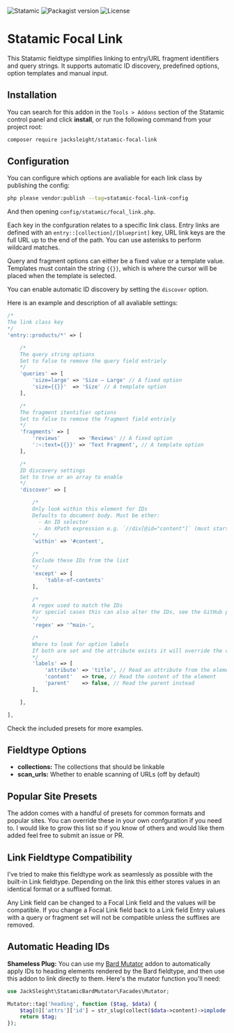 <!-- statamic:hide -->

![Statamic](https://flat.badgen.net/badge/Statamic/3.2+/FF269E)
![Packagist version](https://flat.badgen.net/packagist/v/jacksleight/statamic-focal-link)
![License](https://flat.badgen.net/github/license/jacksleight/statamic-focal-link)

# Statamic Focal Link

<!-- /statamic:hide -->

This Statamic fieldtype simplifies linking to entry/URL fragment identifiers and query strings. It supports automatic ID discovery, predefined options, option templates and manual input.

## Installation

You can search for this addon in the `Tools > Addons` section of the Statamic control panel and click **install**, or run the following command from your project root:

``` bash
composer require jacksleight/statamic-focal-link
```

## Configuration

You can configure which options are avaliable for each link class by publishing the config:

```bash
php please vendor:publish --tag=statamic-focal-link-config
```

And then opening `config/statamic/focal_link.php`.

Each key in the confguration relates to a specific link class. Entry links are defined with an `entry::[collection]/[blueprint]` key, URL link keys are the full URL up to the end of the path. You can use asterisks to perform wildcard matches.

Query and fragment options can either be a fixed value or a template value. Templates must contain the string `{{}}`, which is where the cursor will be placed when the template is selected.

You can enable automatic ID discovery by setting the `discover` option.

Here is an example and description of all avaliable settings:

```php
/*
The link class key
*/
'entry::products/*' => [

    /*
    The query string options
    Set to false to remove the query field entriely
    */
    'queries' => [
        'size=large' => 'Size — Large' // A fixed option
        'size={{}}'  => 'Size' // A template option
    ],

    /*
    The fragment itentifier options
    Set to false to remove the fragment field entriely
    */
    'fragments' => [
        'reviews'      => 'Reviews' // A fixed option
        ':~:text={{}}' => 'Text Fragment', // A template option
    ],

    /*
    ID discovery settings
    Set to true or an array to enable
    */
    'discover' => [

        /*
        Only look within this element for IDs
        Defaults to document body. Must be ether:
          - An ID selector
          - An XPath expression e.g. `//div[@id="content"]` (must start with a slash)
        */
        'within' => '#content',

        /*
        Exclude these IDs from the list
        */
        'except' => [
            'table-of-contents'
        ],

        /*
        A regex used to match the IDs
        For special cases this can also alter the IDs, see the GitHub preset 
        */
        'regex' => '^main-',

        /*
        Where to look for option labels
        If both are set and the attribute exists it will override the content value
        */
        'labels' => [
            'attribute' => 'title', // Read an attribute from the element
            'content'   => true, // Read the content of the element
            'parent'    => false, // Read the parent instead
        ],

    ],

],
```

Check the included presets for more examples.

## Fieldtype Options

* **collections:** The collections that should be linkable
* **scan_urls:** Whether to enable scanning of URLs (off by default)

## Popular Site Presets

The addon comes with a handful of presets for common formats and popular sites. You can override these in your own confguration if you need to. I would like to grow this list so if you know of others and would like them added feel free to submit an issue or PR.

## Link Fieldtype Compatibility

I’ve tried to make this fieldtype work as seamlessly as possible with the built-in Link fieldtype. Depending on the link this either stores values in an identical format or a suffixed format.

Any Link field can be changed to a Focal Link field and the values will be compatible. If you change a Focal Link field back to a Link field Entry values with a query or fragment set will not be compatible unless the suffixes are removed.

## Automatic Heading IDs 

**Shameless Plug:** You can use my [Bard Mutator](https://statamic.com/addons/jacksleight/bard-mutator) addon to automatically apply IDs to heading elements rendered by the Bard fieldtype, and then use this addon to link directly to them. Here's the mutator function you'll need:

```php
use JackSleight\StatamicBardMutator\Facades\Mutator;

Mutator::tag('heading', function ($tag, $data) {
    $tag[0]['attrs']['id'] = str_slug(collect($data->content)->implode('text', ''));
    return $tag;
});
```